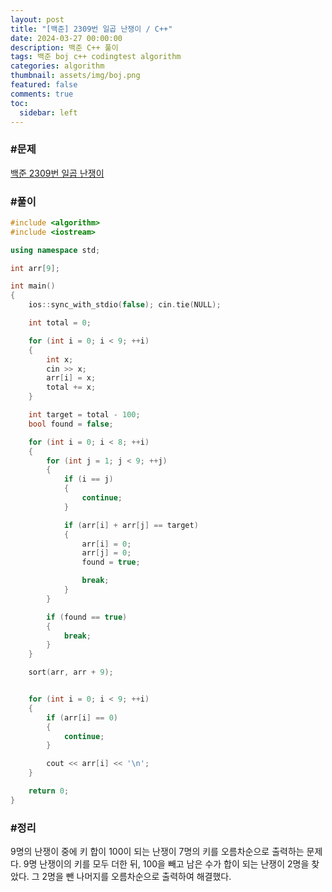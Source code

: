 ```yaml
---
layout: post
title: "[백준] 2309번 일곱 난쟁이 / C++"
date: 2024-03-27 00:00:00
description: 백준 C++ 풀이
tags: 백준 boj c++ codingtest algorithm
categories: algorithm
thumbnail: assets/img/boj.png
featured: false
comments: true
toc:
  sidebar: left
---
```


### #문제
[백준 2309번 일곱 난쟁이](https://www.acmicpc.net/problem/2309)

### #풀이
```c++
#include <algorithm>
#include <iostream>

using namespace std;

int arr[9];

int main()
{
	ios::sync_with_stdio(false); cin.tie(NULL);

	int total = 0;

	for (int i = 0; i < 9; ++i)
	{
		int x;
		cin >> x;
		arr[i] = x;
		total += x;
	}

	int target = total - 100;
	bool found = false;

	for (int i = 0; i < 8; ++i)
	{
		for (int j = 1; j < 9; ++j)
		{
			if (i == j)
			{
				continue;
			}

			if (arr[i] + arr[j] == target)
			{
				arr[i] = 0;
				arr[j] = 0;
				found = true;

				break;
			}
		}

		if (found == true)
		{
			break;
		}
	}

	sort(arr, arr + 9);


	for (int i = 0; i < 9; ++i)
	{
		if (arr[i] == 0)
		{
			continue;
		}

		cout << arr[i] << '\n';
	}

	return 0;
}
```

### #정리
9명의 난쟁이 중에 키 합이 100이 되는 난쟁이 7명의 키를 오름차순으로 출력하는 문제다. 9명 난쟁이의 키를 모두 더한 뒤, 100을 빼고 남은 수가 합이 되는 난쟁이 2명을 찾았다. 그 2명을 뺀 나머지를 오름차순으로 출력하여 해결했다.